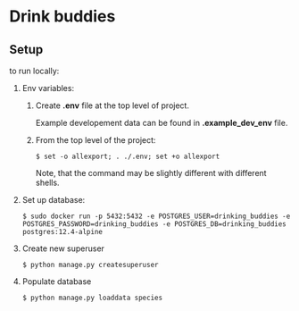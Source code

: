 # Drink buddies

## Setup
to run locally:
1. Env variables:
    1. Create **.env** file at the top level of project.

        Example developement data can be found in **.example_dev_env** file.
    2. From the top level of the project:
        ```shell
        $ set -o allexport; . ./.env; set +o allexport
        ```
       Note, that the command may be slightly different with different shells.

2. Set up database:
    ```shell
    $ sudo docker run -p 5432:5432 -e POSTGRES_USER=drinking_buddies -e POSTGRES_PASSWORD=drinking_buddies -e POSTGRES_DB=drinking_buddies postgres:12.4-alpine
    ```

3. Create new superuser
    ```shell
    $ python manage.py createsuperuser
    ```

4. Populate database
    ```shell
    $ python manage.py loaddata species
    ```
